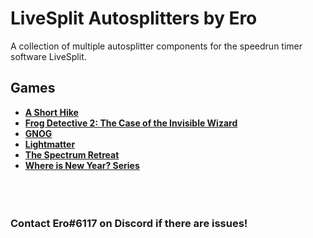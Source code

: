 # LiveSplit Autosplitters by Ero
A collection of multiple autosplitter components for the speedrun timer software LiveSplit.

## Games
* **[A Short Hike](https://github.com/just-ero/LiveSplit-Autosplitters/blob/master/A%20Short%20Hike/README.md)**  
* **[Frog Detective 2: The Case of the Invisible Wizard](https://github.com/just-ero/LiveSplit-Autosplitters/tree/master/Frog%20Detective%202/README.md)**  
* **[GNOG](https://github.com/just-ero/LiveSplit-Autosplitters/tree/master/GNOG/README.md)**  
* **[Lightmatter](https://github.com/just-ero/LiveSplit-Autosplitters/tree/master/Lightmatter/README.md)**  
* **[The Spectrum Retreat](https://github.com/just-ero/LiveSplit-Autosplitters/blob/master/The%20Spectrum%20Retreat/README.md)**  
* **[Where is New Year? Series](https://github.com/just-ero/LiveSplit-Autosplitters/blob/master/Where%20is%20New%20Year%3F/README.md)**  
​  
​  
​
### Contact Ero#6117 on Discord if there are issues!
